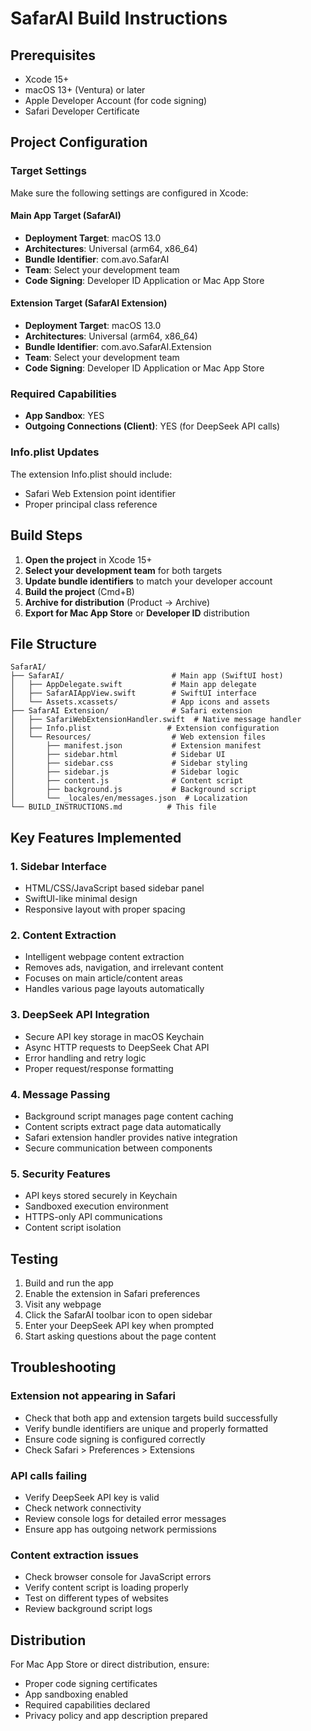 # SafarAI Build Instructions

## Prerequisites
- Xcode 15+ 
- macOS 13+ (Ventura) or later
- Apple Developer Account (for code signing)
- Safari Developer Certificate

## Project Configuration

### Target Settings
Make sure the following settings are configured in Xcode:

#### Main App Target (SafarAI)
- **Deployment Target**: macOS 13.0
- **Architectures**: Universal (arm64, x86_64)
- **Bundle Identifier**: com.avo.SafarAI
- **Team**: Select your development team
- **Code Signing**: Developer ID Application or Mac App Store

#### Extension Target (SafarAI Extension)  
- **Deployment Target**: macOS 13.0
- **Architectures**: Universal (arm64, x86_64)
- **Bundle Identifier**: com.avo.SafarAI.Extension
- **Team**: Select your development team
- **Code Signing**: Developer ID Application or Mac App Store

### Required Capabilities
- **App Sandbox**: YES
- **Outgoing Connections (Client)**: YES (for DeepSeek API calls)

### Info.plist Updates
The extension Info.plist should include:
- Safari Web Extension point identifier
- Proper principal class reference

## Build Steps

1. **Open the project** in Xcode 15+
2. **Select your development team** for both targets
3. **Update bundle identifiers** to match your developer account
4. **Build the project** (Cmd+B)
5. **Archive for distribution** (Product → Archive)
6. **Export for Mac App Store** or **Developer ID** distribution

## File Structure
```
SafarAI/
├── SafarAI/                        # Main app (SwiftUI host)
│   ├── AppDelegate.swift           # Main app delegate
│   ├── SafarAIAppView.swift        # SwiftUI interface
│   └── Assets.xcassets/            # App icons and assets
├── SafarAI Extension/              # Safari extension
│   ├── SafariWebExtensionHandler.swift  # Native message handler
│   ├── Info.plist                 # Extension configuration
│   └── Resources/                  # Web extension files
│       ├── manifest.json           # Extension manifest
│       ├── sidebar.html            # Sidebar UI
│       ├── sidebar.css             # Sidebar styling
│       ├── sidebar.js              # Sidebar logic
│       ├── content.js              # Content script
│       ├── background.js           # Background script
│       └── _locales/en/messages.json  # Localization
└── BUILD_INSTRUCTIONS.md          # This file
```

## Key Features Implemented

### 1. Sidebar Interface
- HTML/CSS/JavaScript based sidebar panel
- SwiftUI-like minimal design
- Responsive layout with proper spacing

### 2. Content Extraction
- Intelligent webpage content extraction
- Removes ads, navigation, and irrelevant content  
- Focuses on main article/content areas
- Handles various page layouts automatically

### 3. DeepSeek API Integration
- Secure API key storage in macOS Keychain
- Async HTTP requests to DeepSeek Chat API
- Error handling and retry logic
- Proper request/response formatting

### 4. Message Passing
- Background script manages page content caching
- Content scripts extract page data automatically
- Safari extension handler provides native integration
- Secure communication between components

### 5. Security Features
- API keys stored securely in Keychain
- Sandboxed execution environment
- HTTPS-only API communications
- Content script isolation

## Testing
1. Build and run the app
2. Enable the extension in Safari preferences
3. Visit any webpage
4. Click the SafarAI toolbar icon to open sidebar
5. Enter your DeepSeek API key when prompted
6. Start asking questions about the page content

## Troubleshooting

### Extension not appearing in Safari
- Check that both app and extension targets build successfully
- Verify bundle identifiers are unique and properly formatted
- Ensure code signing is configured correctly
- Check Safari > Preferences > Extensions

### API calls failing
- Verify DeepSeek API key is valid
- Check network connectivity
- Review console logs for detailed error messages
- Ensure app has outgoing network permissions

### Content extraction issues
- Check browser console for JavaScript errors
- Verify content script is loading properly
- Test on different types of websites
- Review background script logs

## Distribution
For Mac App Store or direct distribution, ensure:
- Proper code signing certificates
- App sandboxing enabled
- Required capabilities declared
- Privacy policy and app description prepared